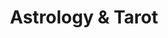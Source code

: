 ---
layout: services
slug: astrology
title: Astrology & Tarot
summary: Discover cosmic connections that guide and influence your journey, using the mystical tools of astrology and tarot to unlock your personal celestial narrative.
description: Unearth your soul’s purpose with our Celestial Connections service through Astrology & Tarot at Wisdoms’ Way. Astrology serves as a celestial compass, guiding us through life's journey and offering profound insights into our purpose and potential. My deep-seated understanding of astrological principles allows me to unlock your personal celestial narrative, bringing clarity to your path and the decisions that shape it. Together, we'll explore the intricate dance of the planets and the stars, interpreting their symbology and movements to uncover the deeper meaning and purpose of your life's journey. Supported by the wisdom of the Tarot, we can further illuminate your pathway to self-discovery. Let’s explore your journey towards finding your purpose.
featured-image: /uploads/Connections_img_resized.jpg
what-to-expect:
  - Ut adipisicing laborum consectetur ad ullamco tempor reprehenderit veniam labore exercitation sint eiusmod sunt.
  - Veniam veniam cillum commodo in non pariatur do cupidatat fugiat reprehenderit mollit cillum.
  - Ex labore exercitation velit ipsum proident reprehenderit enim proident adipisicing anim id adipisicing cupidatat labore.
  - Laborum veniam aute quis consectetur.
faqs:
  - question: laborum consectetur
    answer: cillum commodo in non
  - question: proident reprehenderit
    answer: veniam aute quis consectetur
  - question: adipisicing laborum consectetur
    answer: non pariatur do cupidatat
  - question: commodo in non pariatur
    answer: reprehenderit enim proident
---